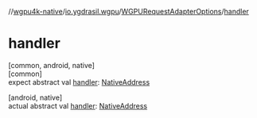 //[wgpu4k-native](../../../index.md)/[io.ygdrasil.wgpu](../index.md)/[WGPURequestAdapterOptions](index.md)/[handler](handler.md)

# handler

[common, android, native]\
[common]\
expect abstract val [handler](handler.md): [NativeAddress](../../ffi/-native-address/index.md)

[android, native]\
actual abstract val [handler](handler.md): [NativeAddress](../../ffi/-native-address/index.md)